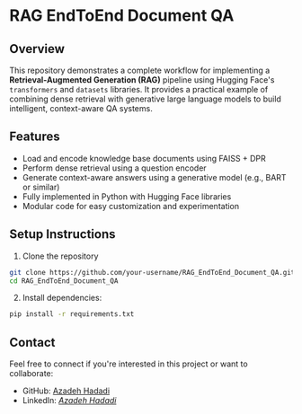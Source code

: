 # RAG EndToEnd Document QA

## Overview

This repository demonstrates a complete workflow for implementing a **Retrieval-Augmented Generation (RAG)** pipeline using Hugging Face's `transformers` and `datasets` libraries. It provides a practical example of combining dense retrieval with generative large language models to build intelligent, context-aware QA systems.

## Features

- Load and encode knowledge base documents using FAISS + DPR
- Perform dense retrieval using a question encoder
- Generate context-aware answers using a generative model (e.g., BART or similar)
- Fully implemented in Python with Hugging Face libraries
- Modular code for easy customization and experimentation

## Setup Instructions

1. Clone the repository
```bash
git clone https://github.com/your-username/RAG_EndToEnd_Document_QA.git
cd RAG_EndToEnd_Document_QA
```
2. Install dependencies:
```bash
pip install -r requirements.txt
```
## Contact

Feel free to connect if you're interested in this project or want to collaborate:

- GitHub: [Azadeh Hadadi](https://github.com/Azihadadi)
- LinkedIn: _[َAzadeh Hadadi](https://www.linkedin.com/in/azadeh-hadadi/)_    
   
   
